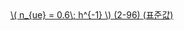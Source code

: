 <a href="/eco2_guide_center/1.%20ECO2%20Logic%20Guide/Hee1_Equation_List.html" class="equation-link" target="_blank" rel="noopener noreferrer">
  \( n_{ue} = 0.6\; h^{-1} \) <span class="eq-number">(2-96)</span> <span class="note">(표준값)</span>
</a>
